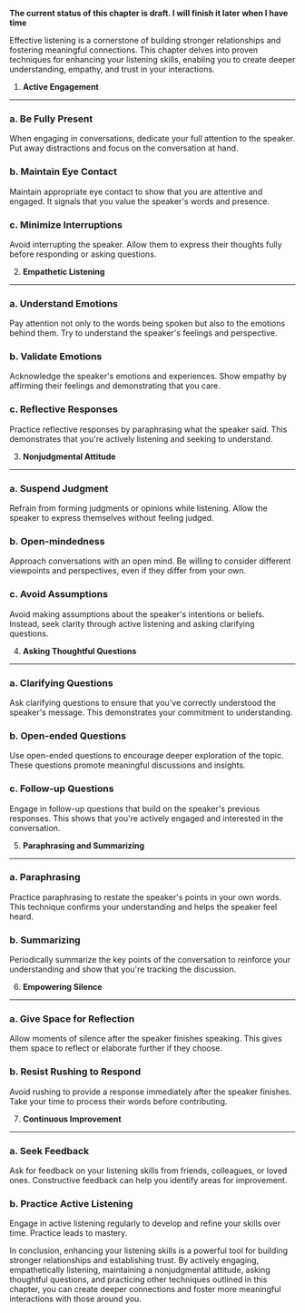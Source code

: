 **The current status of this chapter is draft. I will finish it later when I have time**

Effective listening is a cornerstone of building stronger relationships and fostering meaningful connections. This chapter delves into proven techniques for enhancing your listening skills, enabling you to create deeper understanding, empathy, and trust in your interactions.

1. **Active Engagement**
------------------------

### a. **Be Fully Present**

When engaging in conversations, dedicate your full attention to the speaker. Put away distractions and focus on the conversation at hand.

### b. **Maintain Eye Contact**

Maintain appropriate eye contact to show that you are attentive and engaged. It signals that you value the speaker's words and presence.

### c. **Minimize Interruptions**

Avoid interrupting the speaker. Allow them to express their thoughts fully before responding or asking questions.

2. **Empathetic Listening**
---------------------------

### a. **Understand Emotions**

Pay attention not only to the words being spoken but also to the emotions behind them. Try to understand the speaker's feelings and perspective.

### b. **Validate Emotions**

Acknowledge the speaker's emotions and experiences. Show empathy by affirming their feelings and demonstrating that you care.

### c. **Reflective Responses**

Practice reflective responses by paraphrasing what the speaker said. This demonstrates that you're actively listening and seeking to understand.

3. **Nonjudgmental Attitude**
-----------------------------

### a. **Suspend Judgment**

Refrain from forming judgments or opinions while listening. Allow the speaker to express themselves without feeling judged.

### b. **Open-mindedness**

Approach conversations with an open mind. Be willing to consider different viewpoints and perspectives, even if they differ from your own.

### c. **Avoid Assumptions**

Avoid making assumptions about the speaker's intentions or beliefs. Instead, seek clarity through active listening and asking clarifying questions.

4. **Asking Thoughtful Questions**
----------------------------------

### a. **Clarifying Questions**

Ask clarifying questions to ensure that you've correctly understood the speaker's message. This demonstrates your commitment to understanding.

### b. **Open-ended Questions**

Use open-ended questions to encourage deeper exploration of the topic. These questions promote meaningful discussions and insights.

### c. **Follow-up Questions**

Engage in follow-up questions that build on the speaker's previous responses. This shows that you're actively engaged and interested in the conversation.

5. **Paraphrasing and Summarizing**
-----------------------------------

### a. **Paraphrasing**

Practice paraphrasing to restate the speaker's points in your own words. This technique confirms your understanding and helps the speaker feel heard.

### b. **Summarizing**

Periodically summarize the key points of the conversation to reinforce your understanding and show that you're tracking the discussion.

6. **Empowering Silence**
-------------------------

### a. **Give Space for Reflection**

Allow moments of silence after the speaker finishes speaking. This gives them space to reflect or elaborate further if they choose.

### b. **Resist Rushing to Respond**

Avoid rushing to provide a response immediately after the speaker finishes. Take your time to process their words before contributing.

7. **Continuous Improvement**
-----------------------------

### a. **Seek Feedback**

Ask for feedback on your listening skills from friends, colleagues, or loved ones. Constructive feedback can help you identify areas for improvement.

### b. **Practice Active Listening**

Engage in active listening regularly to develop and refine your skills over time. Practice leads to mastery.

In conclusion, enhancing your listening skills is a powerful tool for building stronger relationships and establishing trust. By actively engaging, empathetically listening, maintaining a nonjudgmental attitude, asking thoughtful questions, and practicing other techniques outlined in this chapter, you can create deeper connections and foster more meaningful interactions with those around you.
